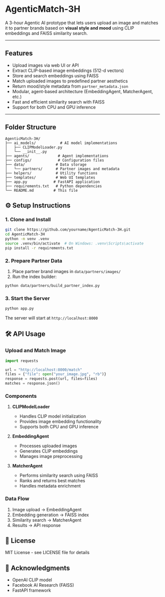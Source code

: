 # AgenticMatch-3H

A 3-hour Agentic AI prototype that lets users upload an image and matches it to partner brands based on 
**visual style and mood** 
using CLIP embeddings and FAISS similarity search.

---

## Features

- Upload images via web UI or API
- Extract CLIP-based image embeddings (512-d vectors)
- Store and search embeddings using FAISS
- Match uploaded images to predefined partner aesthetics
- Return mood/style metadata from `partner_metadata.json`
- Modular, agent-based architecture (EmbeddingAgent, MatcherAgent, etc.)
- Fast and efficient similarity search with FAISS
- Support for both CPU and GPU inference

---

## Folder Structure

```
AgenticMatch-3H/
├── ai_models/           # AI model implementations
│   ├── CLIPModelLoader.py
│   └── __init__.py
├── agents/             # Agent implementations
├── configs/            # Configuration files
├── data/              # Data storage
│   └── partners/      # Partner images and metadata
├── helpers/           # Utility functions
├── templates/         # Web UI templates
├── app.py            # FastAPI application
├── requirements.txt   # Python dependencies
└── README.md         # This file
```

## ⚙️ Setup Instructions

### 1. Clone and Install

```bash
git clone https://github.com/yourname/AgenticMatch-3H.git
cd AgenticMatch-3H
python -m venv .venv
source .venv/bin/activate  # On Windows: .venv\Scripts\activate
pip install -r requirements.txt
```

### 2. Prepare Partner Data

1. Place partner brand images in `data/partners/images/`
2. Run the index builder:
```bash
python data/partners/build_partner_index.py
```

### 3. Start the Server

```bash
python app.py
```

The server will start at `http://localhost:8000`

## 🛠️ API Usage

### Upload and Match Image

```python
import requests

url = "http://localhost:8000/match"
files = {"file": open("your_image.jpg", "rb")}
response = requests.post(url, files=files)
matches = response.json()
```



### Components

1. **CLIPModelLoader**
   - Handles CLIP model initialization
   - Provides image embedding functionality
   - Supports both CPU and GPU inference

2. **EmbeddingAgent**
   - Processes uploaded images
   - Generates CLIP embeddings
   - Manages image preprocessing

3. **MatcherAgent**
   - Performs similarity search using FAISS
   - Ranks and returns best matches
   - Handles metadata enrichment

### Data Flow

1. Image upload → EmbeddingAgent
2. Embedding generation → FAISS index
3. Similarity search → MatcherAgent
4. Results → API response

## 📝 License

MIT License - see LICENSE file for details

## 🙏 Acknowledgments

- OpenAI CLIP model
- Facebook AI Research (FAISS)
- FastAPI framework
